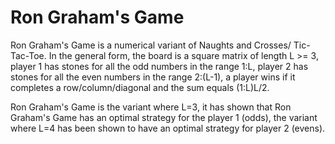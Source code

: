 # Ron Graham's Game

Ron Graham's Game is a numerical variant of Naughts and Crosses/ Tic-Tac-Toe. In the general form, the board is a square matrix of length L >= 3, player 1 has stones for all the odd numbers in the range 1:L, player 2 has stones for all the even numbers in the range 2:(L-1), a player wins if it completes a row/column/diagonal and the sum equals (1:L)L/2.

Ron Graham's Game is the variant where L=3, it has shown that Ron Graham's Game has an optimal strategy for the player 1 (odds), the variant where L=4 has been shown to have an optimal strategy for player 2 (evens).

